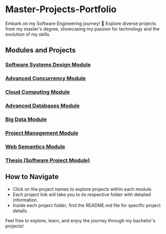 # Master-Projects-Portfolio

Embark on my Software Engineering journey! 🚀 Explore diverse projects from my master's degree, showcasing my passion for technology and the evolution of my skills.

## Modules and Projects

### [Software Systems Design Module](/1.Software-Systems-Design-Module)

### [Advanced Concurrency Module](/2.Advanced-Concurrency-Module)

### [Cloud Computing Module](/3.Cloud-Computing-Module/CoStudyCloud)

### [Advanced Databases Module](/4.Advanced-Databases-Module)

### [Big Data Module](/5.Big-Data-Module)

### [Project Management Module](/6.Project-Management-Module)

### [Web Semantics Module](/7.Web-Semantics-Module)

### [Thesis (Software Project Module)](/8.Thesis(Individual-Project-Module))

## How to Navigate

- Click on the project names to explore projects within each module.
- Each project link will take you to its respective folder with detailed information.
- Inside each project folder, find the README.md file for specific project details.

Feel free to explore, learn, and enjoy the journey through my bachelor's projects!
